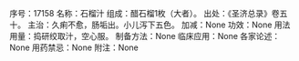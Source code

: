 序号：17158
名称：石榴汁
组成：醋石榴1枚（大者）。
出处：《圣济总录》卷五十。
主治：久痢不愈，肠垢出。小儿泻下五色。
加减：None
功效：None
用法用量：捣研绞取汁，空心服。
制备方法：None
临床应用：None
各家论述：None
用药禁忌：None
附注：None
